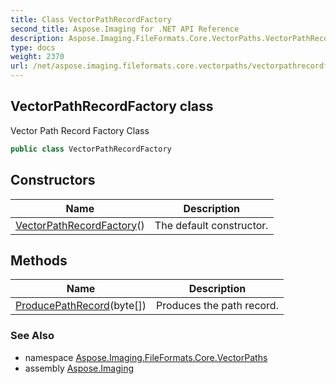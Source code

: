```yaml
---
title: Class VectorPathRecordFactory
second_title: Aspose.Imaging for .NET API Reference
description: Aspose.Imaging.FileFormats.Core.VectorPaths.VectorPathRecordFactory class. Vector Path Record Factory Class
type: docs
weight: 2370
url: /net/aspose.imaging.fileformats.core.vectorpaths/vectorpathrecordfactory/
---
```

## VectorPathRecordFactory class

Vector Path Record Factory Class

```csharp
public class VectorPathRecordFactory
```

## Constructors

| Name | Description |
| --- | --- |
| [VectorPathRecordFactory](vectorpathrecordfactory/)() | The default constructor. |

## Methods

| Name | Description |
| --- | --- |
| [ProducePathRecord](../../aspose.imaging.fileformats.core.vectorpaths/vectorpathrecordfactory/producepathrecord/)(byte[]) | Produces the path record. |

### See Also

* namespace [Aspose.Imaging.FileFormats.Core.VectorPaths](../../aspose.imaging.fileformats.core.vectorpaths/)
* assembly [Aspose.Imaging](../../)


